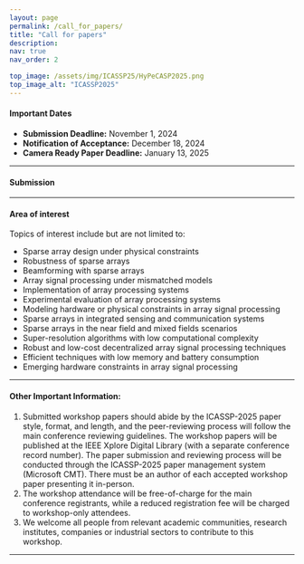 ```yaml
---
layout: page
permalink: /call_for_papers/
title: "Call for papers"
description: 
nav: true
nav_order: 2

top_image: /assets/img/ICASSP25/HyPeCASP2025.png
top_image_alt: "ICASSP2025"
---
```


#### Important Dates
+ **Submission Deadline:**  November 1, 2024
+ **Notification of Acceptance:** December 18, 2024
+ **Camera Ready Paper Deadline:** January 13, 2025

---
#### Submission

---
#### Area of interest

Topics of interest include but are not limited to:

+ Sparse array design under physical constraints
+ Robustness of sparse arrays
+ Beamforming with sparse arrays
+ Array signal processing under mismatched models
+ Implementation of array processing systems
+ Experimental evaluation of array processing systems
+ Modeling hardware or physical constraints in array signal processing
+ Sparse arrays in integrated sensing and communication systems
+ Sparse arrays in the near field and mixed fields scenarios
+ Super-resolution algorithms with low computational complexity
+ Robust and low-cost decentralized array signal processing techniques
+ Efficient techniques with low memory and battery consumption
+ Emerging hardware constraints in array signal processing

---
#### Other Important Information:
1)	Submitted workshop papers should abide by the ICASSP-2025 paper style, format, and length, and the peer-reviewing process will follow the main conference reviewing guidelines. The workshop papers will be published at the IEEE Xplore Digital Library (with a separate conference record number). The paper submission and reviewing process will be conducted through the ICASSP-2025 paper management system (Microsoft CMT). There must be an author of each accepted workshop paper presenting it in-person.
2)	The workshop attendance will be free-of-charge for the main conference registrants, while a reduced registration fee will be charged to workshop-only attendees.
3)	We welcome all people from relevant academic communities, research institutes, companies or industrial sectors to contribute to this workshop. 

---